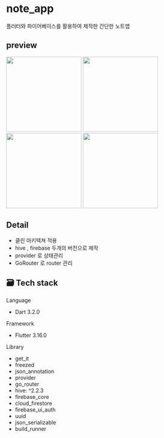 # note_app

플러터와 파이어베이스를 활용하여 제작한 간단한 노트앱 

## preview

<img src="https://github.com/Dalso13/note-app/assets/119721317/68c50f05-c6ce-4c3b-915e-18c2525baa56" width="200"/>
<img src="https://github.com/Dalso13/note-app/assets/119721317/ab18d8d0-5ffc-4577-9354-238e8b1cd853" width="200"/>
<img src="https://github.com/Dalso13/note-app/assets/119721317/5f4f8c84-994c-40e2-9e95-29206e2ba29d" width="200"/>
<img src="https://github.com/Dalso13/note-app/assets/119721317/9f8e16cf-fe4d-483e-bf53-686d1a296786" width="200"/>

## Detail
- 클린 아키텍쳐 적용
- hive , firebase 두개의 버전으로 제작
- provider 로 상태관리
- GoRouter 로 router 관리


## 🗃 Tech stack
Language
- Dart 3.2.0

Framework
- Flutter 3.16.0

Library
  - get_it
  - freezed
  - json_annotation
  - provider
  - go_router
  - hive: ^2.2.3
  - firebase_core
  - cloud_firestore
  - firebase_ui_auth
  - uuid
  - json_serializable
  - build_runner
